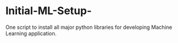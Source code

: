 # Initial-ML-Setup-
One script to install all major python libraries for developing Machine Learning application.
